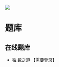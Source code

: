 ![](http://www.sudokufans.org.cn/artimg/P1217861029.png)

# 题库

## 在线题库
- [独·数之道](http://www.sudokufans.org.cn/lx/6j.index.php) 【需要登录】